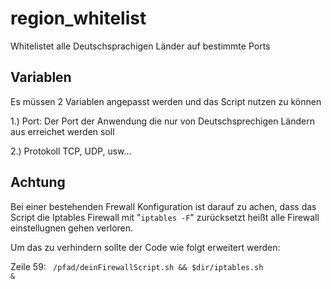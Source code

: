 # region_whitelist
Whitelistet alle Deutschsprachigen Länder auf bestimmte Ports

## Variablen

Es müssen 2 Variablen angepasst werden und das Script nutzen zu können

1.) Port: Der Port der Anwendung die nur von Deutschsprechigen Ländern aus erreichet werden soll<p>
2.) Protokoll TCP, UDP, usw...

## Achtung

Bei einer bestehenden Frewall Konfiguration ist darauf zu achen, dass das Script die Iptables Firewall mit "<code>iptables -F</code>" zurücksetzt heißt alle Firewall einstellugnen gehen verloren.<p>

Um das zu verhindern sollte der Code wie folgt erweitert werden:<p>
Zeile 59:
<code>
/pfad/deinFirewallScript.sh && $dir/iptables.sh &
</code>
